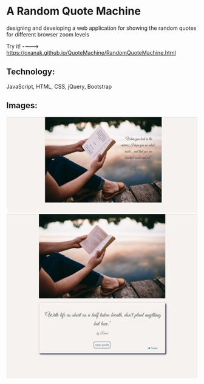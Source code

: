 # A Random Quote Machine

designing and developing a web application for showing the random quotes for different browser zoom levels

Try it! ----> https://oxanak.github.io/QuoteMachine/RandomQuoteMachine.html

## Technology:
JavaScript, HTML, CSS, jQuery, Bootstrap

## Images: 

![alt text](https://github.com/OxanaK/Quote-Machine/blob/master/example_photos/quoteMashine.png)
![alt text](https://github.com/OxanaK/Quote-Machine/blob/master/example_photos/qmachine2.jpg)

